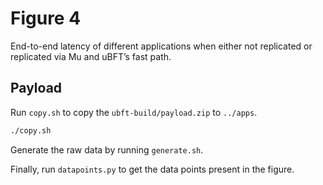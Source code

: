 # Figure 4
End-to-end latency of different applications when either not replicated or replicated via Mu and uBFT’s fast path.

## Payload
Run `copy.sh` to copy the `ubft-build/payload.zip` to `../apps`.
```sh
./copy.sh
```

Generate the raw data by running `generate.sh`.

Finally, run `datapoints.py` to get the data points present in the figure.
